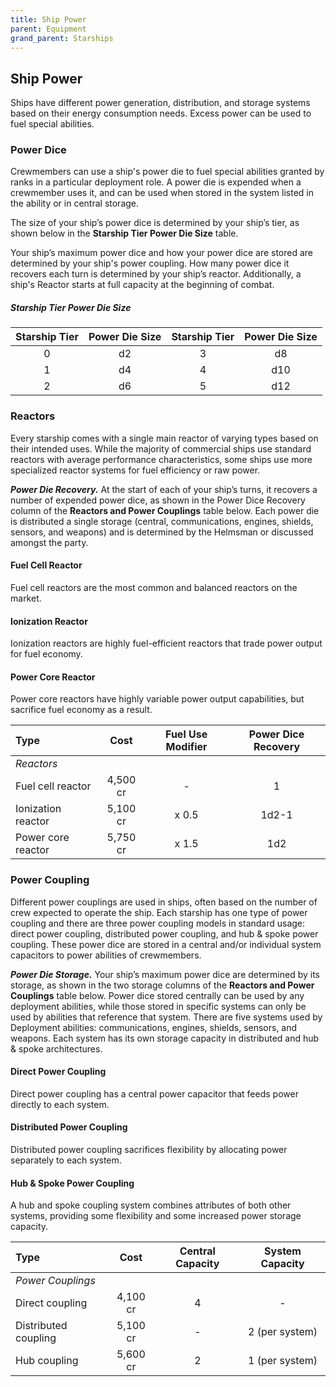 ```yaml
---
title: Ship Power
parent: Equipment
grand_parent: Starships
---
```


## Ship Power
Ships have different power generation, distribution, and storage systems based on their energy consumption needs. Excess power can be used to fuel special abilities.

### Power Dice
Crewmembers can use a ship's power die to fuel special abilities granted by ranks in a particular deployment role.  A power die is expended when a crewmember uses it, and can be used when stored in the system listed in the ability or in central storage.

The size of your ship’s power dice is determined by your ship’s tier, as shown below in the **Starship Tier Power Die Size** table. 

Your ship’s maximum power dice and how your power dice are stored are determined by your ship's power coupling.  How many power dice it recovers each turn is determined by your ship’s reactor. Additionally, a ship's Reactor starts at full capacity at the beginning of combat.

##### Starship Tier Power Die Size

| Starship Tier  | Power Die Size | Starship Tier  | Power Die Size |
|:---:|:---:|:---:|:---:|
|  0  | d2 |  3  | d8 |
|  1  | d4 |  4  | d10 |
|  2  | d6 |  5  | d12 |

### Reactors
Every starship comes with a single main reactor of varying types based on their intended uses. While the majority of commercial ships use standard reactors with average performance characteristics, some ships use more specialized reactor systems for fuel efficiency or raw power.

***Power Die Recovery.*** At the start of each of your ship’s turns, it recovers a number of expended power dice, as shown in the Power Dice Recovery column of the **Reactors and Power Couplings** table below. Each power die is distributed a single storage (central, communications, engines, shields, sensors, and weapons) and is determined by the Helmsman or discussed amongst the party.
#### Fuel Cell Reactor
Fuel cell reactors are the most common and balanced reactors on the market.

#### Ionization Reactor
Ionization reactors are highly fuel-efficient reactors that trade power output for fuel economy.

#### Power Core Reactor
Power core reactors have highly variable power output capabilities, but sacrifice fuel economy as a result.

|Type|Cost|Fuel Use Modifier|Power Dice Recovery|
|:--|:--:|:--:|:--:|
|	_Reactors_	||||
|Fuel cell reactor  |4,500 cr| -    |1|
|Ionization reactor |5,100 cr| x 0.5|1d2-1|
|Power core reactor |5,750 cr| x 1.5|1d2|


### Power Coupling
Different power couplings are used in ships, often based on the number of crew expected to operate the ship. Each starship has one type of power coupling and there are three power coupling models in standard usage: direct power coupling, distributed power coupling, and hub & spoke power coupling.
These power dice are stored in a central and/or individual system capacitors to power abilities of crewmembers.  

***Power Die Storage.*** Your ship’s maximum power dice are determined by its storage, as shown in the two storage columns of the **Reactors and Power Couplings** table below. Power dice stored centrally can be used by any deployment abilities, while those stored in specific systems can only be used by abilities that reference that system. There are five systems used by Deployment abilities: communications, engines, shields, sensors, and weapons. Each system has its own storage capacity in distributed and hub & spoke architectures.

#### Direct Power Coupling
Direct power coupling has a central power capacitor that feeds power directly to each system.

#### Distributed Power Coupling
Distributed power coupling sacrifices flexibility by allocating power separately to each system.

#### Hub & Spoke Power Coupling
A hub and spoke coupling system combines attributes of both other systems, providing some flexibility and some increased power storage capacity. 

|Type|Cost|Central Capacity|System Capacity|
|:--|:--:|:--:|:--:|
|	_Power Couplings_	||||
|Direct coupling       |4,100 cr|4|-|
|Distributed coupling  |5,100 cr|-|2 (per system)|
|Hub coupling  |5,600 cr|2|1 (per system)|